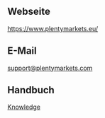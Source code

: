 ## Webseite
 
https://www.plentymarkets.eu/
 
## E-Mail
 
<a href="mailto:support@plentymarkets.com">support@plentymarkets.com</a>

## Handbuch

<a href="https://knowledge.plentymarkets.com/omni-channel/multi-channel/ebay/ebay-einrichten" target="_blank">Knowledge</a>